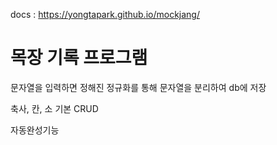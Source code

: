 docs :  https://yongtapark.github.io/mockjang/

# 목장 기록 프로그램

문자열을 입력하면 정해진 정규화를 통해 문자열을 분리하여 db에 저장

축사, 칸, 소 기본 CRUD

자동완성기능


